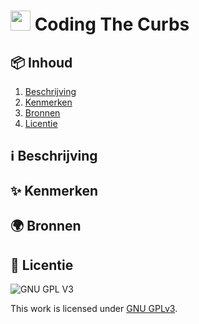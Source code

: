 # <img src="https://user-images.githubusercontent.com/47314813/208091687-3b01e8af-a2cd-43f0-8a6a-4e69ae3ca5f0.png" height="32px"> Coding The Curbs

## 📦 Inhoud
1. [Beschrijving](#beschrijving)
2. [Kenmerken](#Kenmerken)
3. [Bronnen](#Bronnen)
4. [Licentie](#Licentie)

<a name="beschrijving"></a>
## ℹ️ Beschrijving

## ✨ Kenmerken

## 🌍 Bronnen

## 🪪 Licentie

![GNU GPL V3](https://www.gnu.org/graphics/gplv3-127x51.png)

This work is licensed under [GNU GPLv3](./LICENSE).
